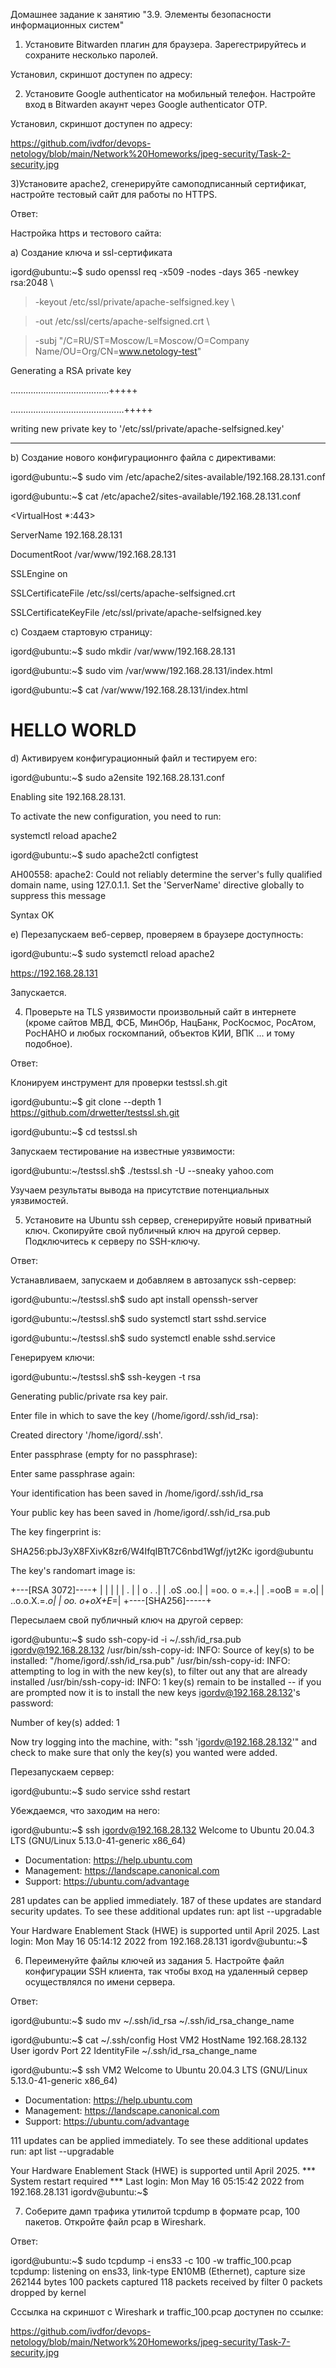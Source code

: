 Домашнее задание к занятию "3.9. Элементы безопасности информационных систем"


1) Установите Bitwarden плагин для браузера. Зарегестрируйтесь и сохраните несколько паролей.

Установил, скриншот доступен по адресу:



2) Установите Google authenticator на мобильный телефон. Настройте вход в Bitwarden акаунт через Google authenticator OTP.

Установил, скриншот доступен по адресу:

https://github.com/ivdfor/devops-netology/blob/main/Network%20Homeworks/jpeg-security/Task-2-security.jpg

3)Установите apache2, сгенерируйте самоподписанный сертификат, настройте тестовый сайт для работы по HTTPS.

Ответ:

Настройка https и тестового сайта:

a) Создание ключа и ssl-сертификата

igord@ubuntu:~$ sudo openssl req -x509 -nodes -days 365 -newkey rsa:2048 \

> -keyout /etc/ssl/private/apache-selfsigned.key \

> -out /etc/ssl/certs/apache-selfsigned.crt \

> -subj "/C=RU/ST=Moscow/L=Moscow/O=Company Name/OU=Org/CN=www.netology-test"

Generating a RSA private key

.......................................+++++

.............................................+++++

writing new private key to '/etc/ssl/private/apache-selfsigned.key'

-----

b) Создание нового конфигурационнго файла c директивами: 

igord@ubuntu:~$ sudo vim /etc/apache2/sites-available/192.168.28.131.conf

igord@ubuntu:~$ cat /etc/apache2/sites-available/192.168.28.131.conf

<VirtualHost *:443>

ServerName 192.168.28.131

DocumentRoot /var/www/192.168.28.131

SSLEngine on

SSLCertificateFile /etc/ssl/certs/apache-selfsigned.crt

SSLCertificateKeyFile /etc/ssl/private/apache-selfsigned.key

</VirtualHost>

с) Создаем стартовую страницу:

igord@ubuntu:~$ sudo mkdir /var/www/192.168.28.131

igord@ubuntu:~$ sudo vim /var/www/192.168.28.131/index.html

igord@ubuntu:~$ cat /var/www/192.168.28.131/index.html

<h1>HELLO WORLD</h1>

d) Активируем конфигурационный файл и тестируем его:

igord@ubuntu:~$ sudo a2ensite 192.168.28.131.conf

Enabling site 192.168.28.131.

To activate the new configuration, you need to run:

  systemctl reload apache2

igord@ubuntu:~$ sudo apache2ctl configtest

AH00558: apache2: Could not reliably determine the server's fully qualified domain name, using 127.0.1.1. Set the 'ServerName' directive globally to suppress this message

Syntax OK

e) Перезапускаем веб-сервер, проверяем в браузере доступность:

igord@ubuntu:~$ sudo systemctl reload apache2

https://192.168.28.131

Запускается.


4) Проверьте на TLS уязвимости произвольный сайт в интернете (кроме сайтов МВД, ФСБ, МинОбр, НацБанк, РосКосмос, РосАтом, РосНАНО и любых госкомпаний, объектов КИИ, ВПК ... и тому подобное).

Ответ:

Клонируем инструмент для проверки testssl.sh.git

igord@ubuntu:~$ git clone --depth 1 https://github.com/drwetter/testssl.sh.git

igord@ubuntu:~$ cd testssl.sh

Запускаем тестирование на известные уязвимости:

igord@ubuntu:~/testssl.sh$ ./testssl.sh -U --sneaky yahoo.com

Узучаем результаты вывода на присутствие потенциальных уязвимостей.

5) Установите на Ubuntu ssh сервер, сгенерируйте новый приватный ключ. Скопируйте свой публичный ключ на другой сервер. Подключитесь к серверу по SSH-ключу.

Ответ:

Устанавливаем, запускаем и добавляем в автозапуск ssh-сервер:

igord@ubuntu:~/testssl.sh$ sudo apt install openssh-server

igord@ubuntu:~/testssl.sh$ sudo systemctl start sshd.service

igord@ubuntu:~/testssl.sh$ sudo systemctl enable sshd.service

Генерируем ключи:

igord@ubuntu:~/testssl.sh$ ssh-keygen -t rsa

Generating public/private rsa key pair.

Enter file in which to save the key (/home/igord/.ssh/id_rsa):
                                                                                         
Created directory '/home/igord/.ssh'.

Enter passphrase (empty for no passphrase): 

Enter same passphrase again: 

Your identification has been saved in /home/igord/.ssh/id_rsa

Your public key has been saved in /home/igord/.ssh/id_rsa.pub

The key fingerprint is:

SHA256:pbJ3yX8FXivK8zr6/W4IfqIBTt7C6nbd1Wgf/jyt2Kc igord@ubuntu

The key's randomart image is:

+---[RSA 3072]----+
|                 |
|                 |
|          .      |
|         o    . .|
|      .oS    .oo.|
|      =oo. o =.+.|
|      .=ooB = =.o|
|     ..o.o.X.=.*o|
|    oo.  o+oX+E*=|
+----[SHA256]-----+


Пересылаем свой публичный ключ на другой сервер:

igord@ubuntu:~$ sudo ssh-copy-id -i ~/.ssh/id_rsa.pub igordv@192.168.28.132
/usr/bin/ssh-copy-id: INFO: Source of key(s) to be installed: "/home/igord/.ssh/id_rsa.pub"
/usr/bin/ssh-copy-id: INFO: attempting to log in with the new key(s), to filter out any that are already installed
/usr/bin/ssh-copy-id: INFO: 1 key(s) remain to be installed -- if you are prompted now it is to install the new keys
igordv@192.168.28.132's password: 

Number of key(s) added: 1

Now try logging into the machine, with:   "ssh 'igordv@192.168.28.132'"
and check to make sure that only the key(s) you wanted were added.

Перезапускаем сервер:

igord@ubuntu:~$ sudo service sshd restart

Убеждаемся, что заходим на него:

igord@ubuntu:~$ ssh igordv@192.168.28.132
Welcome to Ubuntu 20.04.3 LTS (GNU/Linux 5.13.0-41-generic x86_64)

 * Documentation:  https://help.ubuntu.com
 * Management:     https://landscape.canonical.com
 * Support:        https://ubuntu.com/advantage

281 updates can be applied immediately.
187 of these updates are standard security updates.
To see these additional updates run: apt list --upgradable

Your Hardware Enablement Stack (HWE) is supported until April 2025.
Last login: Mon May 16 05:14:12 2022 from 192.168.28.131
igordv@ubuntu:~$ 


6) Переименуйте файлы ключей из задания 5. Настройте файл конфигурации SSH клиента, так чтобы вход на удаленный сервер осуществлялся по имени сервера.

Ответ:

igord@ubuntu:~$ sudo mv ~/.ssh/id_rsa ~/.ssh/id_rsa_change_name

igord@ubuntu:~$ cat ~/.ssh/config
Host VM2
        HostName 192.168.28.132
        User igordv
        Port 22
        IdentityFile ~/.ssh/id_rsa_change_name


igord@ubuntu:~$ ssh VM2
Welcome to Ubuntu 20.04.3 LTS (GNU/Linux 5.13.0-41-generic x86_64)

 * Documentation:  https://help.ubuntu.com
 * Management:     https://landscape.canonical.com
 * Support:        https://ubuntu.com/advantage

111 updates can be applied immediately.
To see these additional updates run: apt list --upgradable

Your Hardware Enablement Stack (HWE) is supported until April 2025.
*** System restart required ***
Last login: Mon May 16 05:15:42 2022 from 192.168.28.131
igordv@ubuntu:~$ 


7) Соберите дамп трафика утилитой tcpdump в формате pcap, 100 пакетов. Откройте файл pcap в Wireshark.

Ответ:

igord@ubuntu:~$ sudo tcpdump -i ens33 -c 100 -w traffic_100.pcap
tcpdump: listening on ens33, link-type EN10MB (Ethernet), capture size 262144 bytes
100 packets captured
118 packets received by filter
0 packets dropped by kernel

Сссылка на скриншот c Wireshark и traffic_100.pcap доступен по ссылке:

https://github.com/ivdfor/devops-netology/blob/main/Network%20Homeworks/jpeg-security/Task-7-security.jpg


